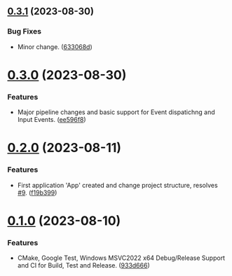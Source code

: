 ## [0.3.1](https://github.com/kaijurgeit/TinyEngine/compare/v0.3.0...v0.3.1) (2023-08-30)


### Bug Fixes

* Minor change. ([633068d](https://github.com/kaijurgeit/TinyEngine/commit/633068dc091e96af23e384c30facd7635fc4a84f))

# [0.3.0](https://github.com/kaijurgeit/TinyEngine/compare/v0.2.0...v0.3.0) (2023-08-30)


### Features

* Major pipeline changes and basic support for Event dispatichng and Input Events. ([ee596f8](https://github.com/kaijurgeit/TinyEngine/commit/ee596f898e3a0ecf0c3a9293466e310e4c467108))

# [0.2.0](https://github.com/kaijurgeit/TinyEngine/compare/v0.1.0...v0.2.0) (2023-08-11)


### Features

* First application 'App' created and change project structure, resolves [#9](https://github.com/kaijurgeit/TinyEngine/issues/9). ([f19b399](https://github.com/kaijurgeit/TinyEngine/commit/f19b3990760c51299685b6134ffe6cba50ea01c7))

# [0.1.0](https://github.com/kaijurgeit/TinyEngine/compare/v0.0.0...v0.1.0) (2023-08-10)


### Features

* CMake, Google Test, Windows MSVC2022 x64 Debug/Release Support and CI for Build, Test and Release. ([933d666](https://github.com/kaijurgeit/TinyEngine/commit/933d666d4792f7205b5816290ae85e3a40e1d4e9))
